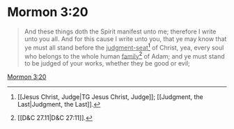 # Mormon 3:20

> And these things doth the Spirit manifest unto me; therefore I write unto you all. And for this cause I write unto you, that ye may know that ye must all stand before the <u>judgment-seat</u>[^a] of Christ, yea, every soul who belongs to the whole human <u>family</u>[^b] of Adam; and ye must stand to be judged of your works, whether they be good or evil;

[Mormon 3:20](https://www.churchofjesuschrist.org/study/scriptures/bofm/morm/3?lang=eng&id=p20#p20)


[^a]: [[Jesus Christ, Judge|TG Jesus Christ, Judge]]; [[Judgment, the Last|Judgment, the Last]].  
[^b]: [[D&C 27.11|D&C 27:11]].  
